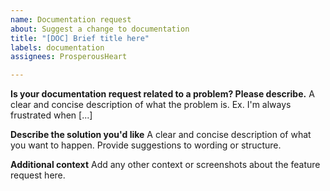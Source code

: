 ```yaml
---
name: Documentation request
about: Suggest a change to documentation
title: "[DOC] Brief title here"
labels: documentation
assignees: ProsperousHeart

---
```


**Is your documentation request related to a problem? Please describe.**
A clear and concise description of what the problem is. Ex. I'm always frustrated when [...]

**Describe the solution you'd like**
A clear and concise description of what you want to happen. Provide suggestions to wording or structure.

**Additional context**
Add any other context or screenshots about the feature request here.

